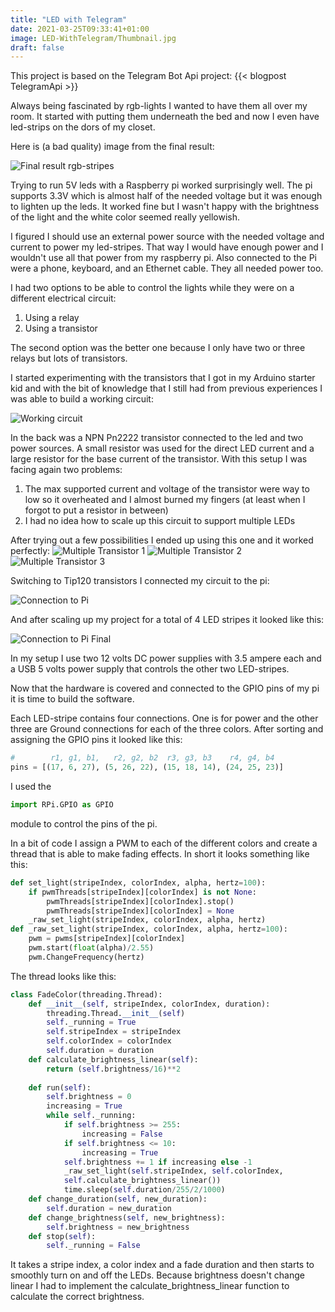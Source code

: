 ```yaml
---
title: "LED with Telegram"
date: 2021-03-25T09:33:41+01:00
image: LED-WithTelegram/Thumbnail.jpg
draft: false
---
```


This project is based on the Telegram Bot Api project:
{{< blogpost TelegramApi >}}

Always being fascinated by rgb-lights I wanted to have them all over my room. It started with putting them underneath the bed and now I even have led-strips on the dors of my closet.

Here is (a bad quality) image from the final result:

![Final result rgb-stripes](/images/LED-WithTelegram/FinalResult.jpg)

Trying to run 5V leds with a Raspberry pi worked surprisingly well. The pi supports 3.3V which is almost half of the needed voltage but it was enough to lighten up the leds. It worked fine but I wasn't happy with the brightness of the light and the white color seemed really yellowish.

I figured I should use an external power source with the needed voltage and current to power my led-stripes. That way I would have enough power and I wouldn't use all that power from my raspberry pi. Also connected to the Pi were a phone, keyboard, and an Ethernet cable. They all needed power too.

I had two options to be able to control the lights while they were on a different electrical circuit:

1. Using a relay
2. Using a transistor

The second option was the better one because I only have two or three relays but lots of transistors.

I started experimenting with the transistors that I got in my Arduino starter kid and with the bit of knowledge that I still had from previous experiences I was able to build a working circuit:

![Working circuit](/images/LED-WithTelegram/SimpleTransistorTest.jpg)

In the back was a NPN Pn2222 transistor connected to the led and two power sources. A small resistor was used for the direct LED current and a large resistor for the base current of the transistor.
With this setup I was facing again two problems:

1. The max supported current and voltage of the transistor were way to low so it overheated and I almost burned my fingers (at least when I forgot to put a resistor in between)
2. I had no idea how to scale up this circuit to support multiple LEDs

After trying out a few possibilities I ended up using this one and it worked perfectly:
![Multiple Transistor 1](/images/LED-WithTelegram/MultipleTransistorTest1.jpg)
![Multiple Transistor 2](/images/LED-WithTelegram/MultipleTransistorTest2.jpg)
![Multiple Transistor 3](/images/LED-WithTelegram/MultipleTransistorTest3.jpg)

Switching to Tip120 transistors I connected my circuit to the pi:

![Connection to Pi](/images/LED-WithTelegram/ConnectionToPi.jpg)

And after scaling up my project for a total of 4 LED stripes it looked like this:

![Connection to Pi Final](/images/LED-WithTelegram/FinalConnectionToPi.jpg)

In my setup I use two 12 volts DC power supplies with 3.5 ampere each and a USB 5 volts power supply that controls the other two LED-stripes.

Now that the hardware is covered and connected to the GPIO pins of my pi it is time to build the software.

Each LED-stripe contains four connections. One is for power and the other three are Ground connections for each of the three colors.
After sorting and assigning the GPIO pins it looked like this:

```py
#        r1, g1, b1,   r2, g2, b2  r3, g3, b3    r4, g4, b4
pins = [(17, 6, 27), (5, 26, 22), (15, 18, 14), (24, 25, 23)]
```

I used the 

```py
import RPi.GPIO as GPIO
```

module to control the pins of the pi.

In a bit of code I assign a PWM to each of the different colors and create a thread that is able to make fading effects. In short it looks something like this:

```py
def set_light(stripeIndex, colorIndex, alpha, hertz=100):
    if pwmThreads[stripeIndex][colorIndex] is not None:
        pwmThreads[stripeIndex][colorIndex].stop()
        pwmThreads[stripeIndex][colorIndex] = None
    _raw_set_light(stripeIndex, colorIndex, alpha, hertz)
def _raw_set_light(stripeIndex, colorIndex, alpha, hertz=100):
    pwm = pwms[stripeIndex][colorIndex]
    pwm.start(float(alpha)/2.55)
    pwm.ChangeFrequency(hertz)
```

The thread looks like this:

```py
class FadeColor(threading.Thread):
    def __init__(self, stripeIndex, colorIndex, duration):
        threading.Thread.__init__(self)
        self._running = True
        self.stripeIndex = stripeIndex
        self.colorIndex = colorIndex
        self.duration = duration
    def calculate_brightness_linear(self):
        return (self.brightness/16)**2
        
    def run(self):
        self.brightness = 0
        increasing = True
        while self._running:
            if self.brightness >= 255:
                increasing = False
            if self.brightness <= 10:
                increasing = True
            self.brightness += 1 if increasing else -1
            _raw_set_light(self.stripeIndex, self.colorIndex,
            self.calculate_brightness_linear())
            time.sleep(self.duration/255/2/1000)
    def change_duration(self, new_duration):
        self.duration = new_duration
    def change_brightness(self, new_brightness):
        self.brightness = new_brightness
    def stop(self):
        self._running = False
```

It takes a stripe index, a color index and a fade duration and then starts to smoothly turn on and off the LEDs.
Because brightness doesn't change linear I had to implement the calculate_brightness_linear function to calculate the correct brightness.

<!-- TODO -->